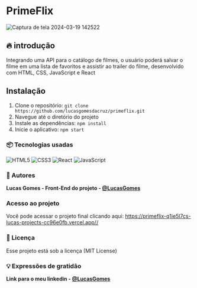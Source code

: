 # PrimeFlix
![Captura de tela 2024-03-19 142522](https://github.com/lucasgomesdacruz/primeflix/assets/112510742/dedf4e7d-1f36-4af2-9540-8fb3068d0dca)

## 🔥 introdução
Integrando uma API para o catálogo de filmes, o usuário poderá salvar o filme em uma lista de favoritos e assistir ao trailer do filme, desenvolvido com HTML, CSS, JavaScript e React

## Instalação
1. Clone o repositório: `git clone https://github.com/lucasgomesdacruz/primeflix.git`
2. Navegue até o diretório do projeto
3. Instale as dependências: `npm install`
4. Inicie o aplicativo: `npm start`

### 📦 Tecnologias usadas
![HTML5](https://img.shields.io/badge/html5-%23E34F26.svg?style=for-the-badge&logo=html5&logoColor=white) ![CSS3](https://img.shields.io/badge/css3-%231572B6.svg?style=for-the-badge&logo=css3&logoColor=white) ![React](https://img.shields.io/badge/react-%2320232a.svg?style=for-the-badge&logo=react&logoColor=%2361DAFB) ![JavaScript](https://img.shields.io/badge/javascript-%23323330.svg?style=for-the-badge&logo=javascript&logoColor=%23F7DF1E) 

### 👷 Autores

**Lucas Gomes - Front-End do projeto - [@LucasGomes](https://github.com/lucasgomesdacruz)**

### Acesso ao projeto
Você pode acessar o projeto final clicando aqui: <a>https://primeflix-q1ie5l7cs-lucas-projects-cc96e0fb.vercel.app//</a>

### 📄 Licença
Esse projeto está sob a licença (MIT License)

### 💡 Expressões de gratidão
**Link para o meu linkedin - [@LucasGomes](https://www.linkedin.com/in/lucaass1997)**
